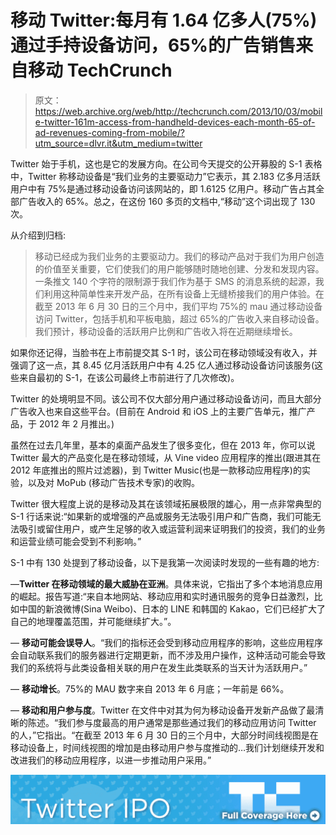 # 移动 Twitter:每月有 1.64 亿多人(75%)通过手持设备访问，65%的广告销售来自移动 TechCrunch

> 原文：<https://web.archive.org/web/http://techcrunch.com/2013/10/03/mobile-twitter-161m-access-from-handheld-devices-each-month-65-of-ad-revenues-coming-from-mobile/?utm_source=dlvr.it&utm_medium=twitter>

Twitter 始于手机，这也是它的发展方向。在公司今天提交的公开募股的 S-1 表格中，Twitter 称移动设备是“我们业务的主要驱动力”它表示，其 2.183 亿多月活跃用户中有 75%是通过移动设备访问该网站的，即 1.6125 亿用户。移动广告占其全部广告收入的 65%。总之，在这份 160 多页的文档中,“移动”这个词出现了 130 次。

从介绍到归档:

> 移动已经成为我们业务的主要驱动力。我们的移动产品对于我们为用户创造的价值至关重要，它们使我们的用户能够随时随地创建、分发和发现内容。一条推文 140 个字符的限制源于我们作为基于 SMS 的消息系统的起源，我们利用这种简单性来开发产品，在所有设备上无缝桥接我们的用户体验。在截至 2013 年 6 月 30 日的三个月中，我们平均 75%的 mau 通过移动设备访问 Twitter，包括手机和平板电脑，超过 65%的广告收入来自移动设备。我们预计，移动设备的活跃用户比例和广告收入将在近期继续增长。

如果你还记得，当脸书在上市前提交其 S-1 时，该公司在移动领域没有收入，并强调了这一点，其 8.45 亿月活跃用户中有 4.25 亿人通过移动设备访问该服务(这些来自最初的 S-1，在该公司最终上市前进行了几次修改)。

Twitter 的处境明显不同。该公司不仅大部分用户通过移动设备访问，而且大部分广告收入也来自这些平台。(目前在 Android 和 iOS 上的主要广告单元，推广产品，于 2012 年 2 月推出。)

虽然在过去几年里，基本的桌面产品发生了很多变化，但在 2013 年，你可以说 Twitter 最大的产品变化是在移动领域，从 Vine video 应用程序的推出(跟进其在 2012 年底推出的照片过滤器)，到 Twitter Music(也是一款移动应用程序)的实验，以及对 MoPub (移动广告技术专家)的收购。

Twitter 很大程度上说的是移动及其在该领域拓展极限的雄心，用一点非常典型的 S-1 行话来说:“如果新的或增强的产品或服务无法吸引用户和广告商，我们可能无法吸引或留住用户，或产生足够的收入或运营利润来证明我们的投资，我们的业务和运营业绩可能会受到不利影响。”

S-1 中有 130 处提到了移动设备，以下是我第一次阅读时发现的一些有趣的地方:

—**Twitter 在移动领域的最大威胁在亚洲**。具体来说，它指出了多个本地消息应用的崛起。报告写道:“来自本地网站、移动应用和实时通讯服务的竞争日益激烈，比如中国的新浪微博(Sina Weibo)、日本的 LINE 和韩国的 Kakao，它们已经扩大了自己的地理覆盖范围，并可能继续扩大。”。

— **移动可能会误导人**。“我们的指标还会受到移动应用程序的影响，这些应用程序会自动联系我们的服务器进行定期更新，而不涉及用户操作，这种活动可能会导致我们的系统将与此类设备相关联的用户在发生此类联系的当天计为活跃用户。”

— **移动增长**。75%的 MAU 数字来自 2013 年 6 月底；一年前是 66%。

— **移动和用户参与度**。Twitter 在文件中对其为何为移动设备开发新产品做了最清晰的陈述。“我们参与度最高的用户通常是那些通过我们的移动应用访问 Twitter 的人，”它指出。“在截至 2013 年 6 月 30 日的三个月中，大部分时间线视图是在移动设备上，时间线视图的增加是由移动用户参与度推动的…我们计划继续开发和改进我们的移动应用程序，以进一步推动用户采用。”

[![](img/9bb068d78cc803ee68a9a63dfe6caeec.png)](https://web.archive.org/web/20230129220305/https://techcrunch.com/tag/twitter-ipo)